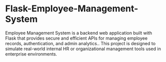 # Flask-Employee-Management-System
Employee Management System is a backend web application built with Flask that provides secure and efficient APIs for managing employee records, authentication, and admin analytics..  This project is designed to simulate real-world internal HR or organizational management tools used in enterprise environments.
